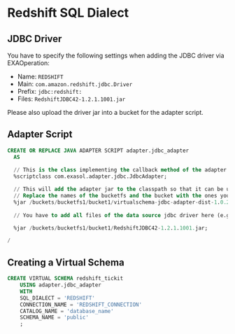 # Redshift SQL Dialect

## JDBC Driver

You have to specify the following settings when adding the JDBC driver via EXAOperation:
* Name: `REDSHIFT`
* Main: `com.amazon.redshift.jdbc.Driver`
* Prefix: `jdbc:redshift:`
* Files: `RedshiftJDBC42-1.2.1.1001.jar`

Please also upload the driver jar into a bucket for the adapter script.

## Adapter Script

```sql
CREATE OR REPLACE JAVA ADAPTER SCRIPT adapter.jdbc_adapter 
  AS
  
  // This is the class implementing the callback method of the adapter script
  %scriptclass com.exasol.adapter.jdbc.JdbcAdapter;

  // This will add the adapter jar to the classpath so that it can be used inside the adapter script
  // Replace the names of the bucketfs and the bucket with the ones you used.
  %jar /buckets/bucketfs1/bucket1/virtualschema-jdbc-adapter-dist-1.0.2-SNAPSHOT.jar;
									 
  // You have to add all files of the data source jdbc driver here (e.g. MySQL or Hive)

  %jar /buckets/bucketfs1/bucket1/RedshiftJDBC42-1.2.1.1001.jar;

/
```

## Creating a Virtual Schema

```sql
CREATE VIRTUAL SCHEMA redshift_tickit
	USING adapter.jdbc_adapter 
	WITH
	SQL_DIALECT = 'REDSHIFT'
	CONNECTION_NAME = 'REDSHIFT_CONNECTION'
	CATALOG_NAME = 'database_name'
	SCHEMA_NAME = 'public'
	;
```